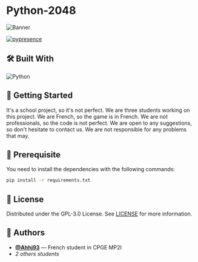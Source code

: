 # Python-2048
![Banner](https://github.com/HowlingByte/Python-2048/assets/69793084/ff1190bb-9d49-4bc7-bfac-c42546e71774)

[![pypresence](https://img.shields.io/badge/using-pypresence-00bb88.svg?style=flat-square&logo=discord&logoWidth=20)](https://github.com/qwertyquerty/pypresence)
## 🛠️ Built With

![Python](https://img.shields.io/badge/python-3670A0?style=for-the-badge&logo=python&logoColor=ffdd54)

## 🚀 Getting Started

It's a school project, so it's not perfect. We are three students working on this project. We are French, so the game is in French. We are not professionals, so the code is not perfect. We are open to any suggestions, so don't hesitate to contact us. We are not responsible for any problems that may.

## 🔧 Prerequisite
You need to install the dependencies with the following commands:
```sh
pip install -r requirements.txt
```

## 📝 License

Distributed under the GPL-3.0 License. See [LICENSE](https://github.com/Ryse93/Python-2048/blob/main/LICENSE) for more information.

## 👥 Authors

* [**@Ahhj93**](https://github.com/Ahhj93) — French student in CPGE MP2I
* *2 others students*
